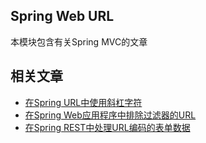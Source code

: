 ## Spring Web URL

本模块包含有关Spring MVC的文章

## 相关文章

+ [在Spring URL中使用斜杠字符](docs/在Spring-URL中使用斜杠字符.md)
+ [在Spring Web应用程序中排除过滤器的URL](docs/在SpringWeb应用程序中排除过滤器的URL.md)
+ [在Spring REST中处理URL编码的表单数据](docs/在SpringREST中处理URL编码的表单数据.md)